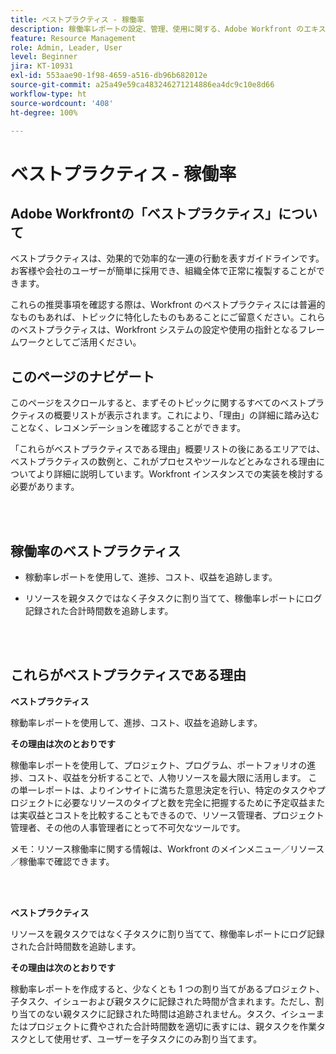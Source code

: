 ```yaml
---
title: ベストプラクティス - 稼働率
description: 稼働率レポートの設定、管理、使用に関する、Adobe Workfront のエキスパートによるベストプラクティスの推奨事項について説明します。
feature: Resource Management
role: Admin, Leader, User
level: Beginner
jira: KT-10931
exl-id: 553aae90-1f98-4659-a516-db96b682012e
source-git-commit: a25a49e59ca483246271214886ea4dc9c10e8d66
workflow-type: ht
source-wordcount: '408'
ht-degree: 100%

---
```


# ベストプラクティス - 稼働率

## Adobe Workfrontの「ベストプラクティス」について

ベストプラクティスは、効果的で効率的な一連の行動を表すガイドラインです。お客様や会社のユーザーが簡単に採用でき、組織全体で正常に複製することができます。

これらの推奨事項を確認する際は、Workfront のベストプラクティスには普遍的なものもあれば、トピックに特化したものもあることにご留意ください。これらのベストプラクティスは、Workfront システムの設定や使用の指針となるフレームワークとしてご活用ください。

## このページのナビゲート

このページをスクロールすると、まずそのトピックに関するすべてのベストプラクティスの概要リストが表示されます。これにより、「理由」の詳細に踏み込むことなく、レコメンデーションを確認することができます。

「これらがベストプラクティスである理由」概要リストの後にあるエリアでは、ベストプラクティスの数例と、これがプロセスやツールなどとみなされる理由についてより詳細に説明しています。Workfront インスタンスでの実装を検討する必要があります。

</br>
</br>

## 稼働率のベストプラクティス

* 稼動率レポートを使用して、進捗、コスト、収益を追跡します。

* リソースを親タスクではなく子タスクに割り当てて、稼働率レポートにログ記録された合計時間数を追跡します。

</br>
</br>

## これらがベストプラクティスである理由

**ベストプラクティス**

稼動率レポートを使用して、進捗、コスト、収益を追跡します。



**その理由は次のとおりです**

稼働率レポートを使用して、プロジェクト、プログラム、ポートフォリオの進捗、コスト、収益を分析することで、人物リソースを最大限に活用します。 この単一レポートは、よりインサイトに満ちた意思決定を行い、特定のタスクやプロジェクトに必要なリソースのタイプと数を完全に把握するために予定収益または実収益とコストを比較することもできるので、リソース管理者、プロジェクト管理者、その他の人事管理者にとって不可欠なツールです。



メモ：リソース稼働率に関する情報は、Workfront のメインメニュー／リソース／稼働率で確認できます。

</br>
</br>

**ベストプラクティス**

リソースを親タスクではなく子タスクに割り当てて、稼働率レポートにログ記録された合計時間数を追跡します。



**その理由は次のとおりです**

稼動率レポートを作成すると、少なくとも 1 つの割り当てがあるプロジェクト、子タスク、イシューおよび親タスクに記録された時間が含まれます。ただし、割り当てのない親タスクに記録された時間は追跡されません。タスク、イシューまたはプロジェクトに費やされた合計時間数を適切に表すには、親タスクを作業タスクとして使用せず、ユーザーを子タスクにのみ割り当てます。
